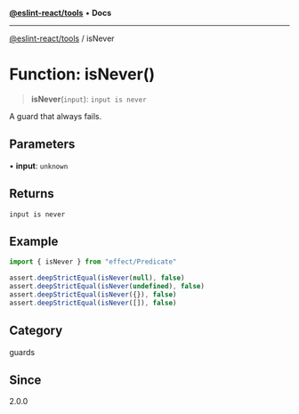 [**@eslint-react/tools**](../README.md) • **Docs**

***

[@eslint-react/tools](../README.md) / isNever

# Function: isNever()

> **isNever**(`input`): `input is never`

A guard that always fails.

## Parameters

• **input**: `unknown`

## Returns

`input is never`

## Example

```ts
import { isNever } from "effect/Predicate"

assert.deepStrictEqual(isNever(null), false)
assert.deepStrictEqual(isNever(undefined), false)
assert.deepStrictEqual(isNever({}), false)
assert.deepStrictEqual(isNever([]), false)
```

## Category

guards

## Since

2.0.0
